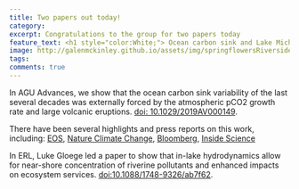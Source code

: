 ```yaml
---
title: Two papers out today!
category: 
excerpt: Congratulations to the group for two papers today
feature_text: <h1 style="color:White;"> Ocean carbon sink and Lake Michigan papers </h1>
image: http://galenmckinley.github.io/assets/img/springflowersRiversidepark2020.jpg
tags: 
comments: true
---
```


In AGU Advances, we show that the ocean carbon sink variability of the last several decades was externally forced by the atmospheric pCO2 growth rate and large volcanic eruptions. [doi: 10.1029/2019AV000149](https://agupubs.onlinelibrary.wiley.com/doi/full/10.1029/2019AV000149).  

There have been several highlights and press reports on this work, including: [EOS](https://eos.org/editor-highlights/eruption-and-emissions-take-credit-for-ocean-carbon-sink-changes),
[Nature Climate Change](https://www.nature.com/articles/s41558-020-0842-9),
[Bloomberg](https://www.bloomberg.com/news/articles/2020-06-05/covid-19-affects-how-much-co-the-oceans-absorb-slowing-warming),
[Inside Science](https://www.insidescience.org/news/eruptions-and-emissions-can-rapidly-alter-oceans-ability-absorb-carbon?utm_campaign=11660610_Eruptions%20and%20Emissions%20Can%20Rapidly%20Alter%20the%20Ocean%27s%20Ability%20to%20Absorb%20Carbon&utm_medium=email&utm_source=Inside%20Science&dm_t=0,0,0,0,0)

In ERL, Luke Gloege led a paper to show that in-lake hydrodynamics allow for near-shore concentration of riverine pollutants and enhanced impacts on ecosystem services. [doi:10.1088/1748-9326/ab7f62](https://iopscience.iop.org/article/10.1088/1748-9326/ab7f62). 